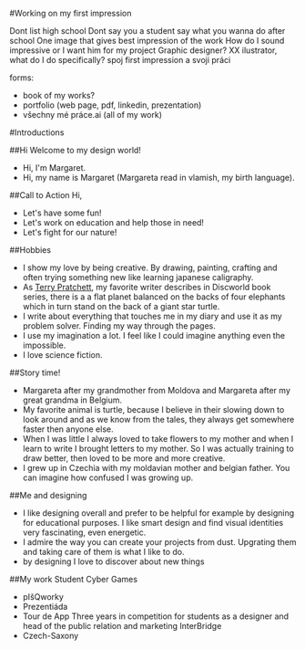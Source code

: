 #Working on my first impression

Dont list high school
Dont say you a student
say what you wanna do after school
One image that gives best impression of the work
How do I sound impressive or I want him for my project
Graphic designer? XX ilustrator, what do I do specifically?
spoj first impression a svoji práci

forms:
- book of my works?
- portfolio (web page, pdf, linkedin, prezentation)
- všechny mé práce.ai (all of my work)


#Introductions


##Hi
Welcome to my design world!
- Hi, I'm Margaret.
- Hi, my name is Margaret (Margareta read in vlamish, my birth language).

##Call to Action
Hi,
- Let's have some fun!
- Let's work on education and help those in need!
- Let's fight for our nature! 

##Hobbies
- I show my love by being creative. By drawing, painting, crafting and often trying something new like learning japanese caligraphy.
- As [Terry Pratchett](https://www.terrypratchettbooks.com/book-series/discworld/), my favorite writer describes in Discworld book series, there is a a flat planet balanced on the backs of four elephants which in turn stand on the back of a giant star turtle.
- I write about everything that touches me in my diary and use it as my problem solver. Finding my way through the pages.
- I use my imagination a lot. I feel like I could imagine anything even the impossible.
- I love science fiction.

##Story time!
- Margareta after my grandmother from Moldova and Margareta after my great grandma in Belgium.
- My favorite animal is turtle, because I believe in their slowing down to look around and as we know from the tales, they always get somewhere faster then anyone else.
- When I was little I always loved to take flowers to my mother and when I learn to write I brought letters to my mother. So I was actually training to draw better, then loved to be more and more creative.
- I grew up in Czechia with my moldavian mother and belgian father. You can imagine how confused I was growing up. 

##Me and designing
- I like designing overall and prefer to be helpful for example by designing for educational purposes. I like smart design and find visual identities very fascinating, even energetic.
- I admire the way you can create your projects from dust. Upgrating them and taking care of them is what I like to do.
- by designing I love to discover about new things

##My work
Student Cyber Games
- pIšQworky
- Prezentiáda
- Tour de App
  Three years in competition for students
  as a designer and head of the public relation and marketing
InterBridge
- Czech-Saxony




